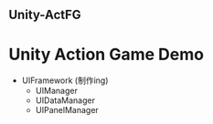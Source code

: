 ## Unity-ActFG
# Unity Action Game Demo

* UIFramework (制作ing)
    * UIManager
    * UIDataManager
    * UIPanelManager